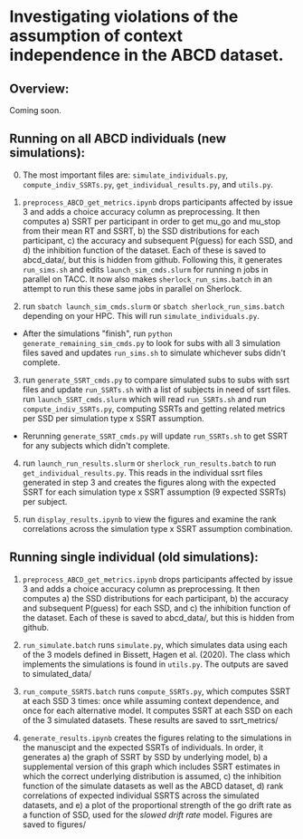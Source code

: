# Investigating violations of the assumption of context independence in the ABCD dataset.

## Overview:

Coming soon.

## Running on all ABCD individuals (new simulations):

0. The most important files are: `simulate_individuals.py`, `compute_indiv_SSRTs.py`, `get_individual_results.py`, and `utils.py`.

1. `preprocess_ABCD_get_metrics.ipynb` drops participants affected by issue 3 and adds a choice accuracy column as preprocessing. It then computes a) SSRT per participant in order to get mu_go and mu_stop from their mean RT and SSRT, b) the SSD distributions for each participant, c) the accuracy and subsequent P(guess) for each SSD, and d) the inhibition function of the dataset. Each of these is saved to abcd_data/, but this is hidden from github.
Following this, it generates `run_sims.sh` and edits `launch_sim_cmds.slurm` for running n jobs in parallel on TACC. It now also makes `sherlock_run_sims.batch` in an attempt to run this these same jobs in parallel on Sherlock. 
  
2. run `sbatch launch_sim_cmds.slurm` or `sbatch sherlock_run_sims.batch` depending on your HPC. This will run `simulate_individuals.py`. 
- After the simulations "finish", run `python generate_remaining_sim_cmds.py` to look for subs with all 3 simulation files saved and updates `run_sims.sh` to simulate whichever subs didn't complete.

3. run `generate_SSRT_cmds.py` to compare simulated subs to subs with ssrt files and update `run_SSRTs.sh` with a list of subjects in need of ssrt files. run `launch_SSRT_cmds.slurm` which will read `run_SSRTs.sh` and run `compute_indiv_SSRTs.py`, computing SSRTs and getting related metrics per SSD per simulation type x SSRT assumption. 
- Rerunning `generate_SSRT_cmds.py` will update `run_SSRTs.sh` to get SSRT for any subjects which didn't complete.

4. run `launch_run_results.slurm` or `sherlock_run_results.batch` to run `get_individual_results.py`. This reads in the individual ssrt files generated in step 3 and creates the figures along with the expected SSRT for each simulation type x SSRT assumption (9 expected SSRTs) per subject.

5. run `display_results.ipynb` to view the figures and examine the rank correlations across the simulation type x SSRT assumption combination.

## Running single individual (old simulations):

1. `preprocess_ABCD_get_metrics.ipynb` drops participants affected by issue 3 and adds a choice accuracy column as preprocessing. It then computes a) the SSD distributions for each participant, b) the accuracy and subsequent P(guess) for each SSD, and c) the inhibition function of the dataset. Each of these is saved to abcd_data/, but this is hidden from github.
  
2. `run_simulate.batch` runs `simulate.py`, which simulates data using each of the 3 models defined in Bissett, Hagen et al. (2020). The class which implements the simulations is found in `utils.py`. The outputs are saved to simulated_data/
  
3. `run_compute_SSRTS.batch` runs `compute_SSRTs.py`, which computes SSRT at each SSD 3 times: once while assuming context dependence, and once for each alternative model. It computes SSRT at each SSD on each of the 3 simulated datasets. These results are saved to ssrt_metrics/

4. `generate_results.ipynb` creates the figures relating to the simulations in the manuscipt and the expected SSRTs of individuals. In order, it generates a) the graph of SSRT by SSD by underlying model, b) a supplemental version of this graph which includes SSRT estimates in which the correct underlying distribution is assumed, c) the inhibition function of the simulate datasets as well as the ABCD dataset, d) rank correlations of expected individual SSRTS across the simulated datasets, and e) a plot of the proportional strength of the go drift rate as a function of SSD, used for the _slowed drift rate_ model. Figures are saved to figures/